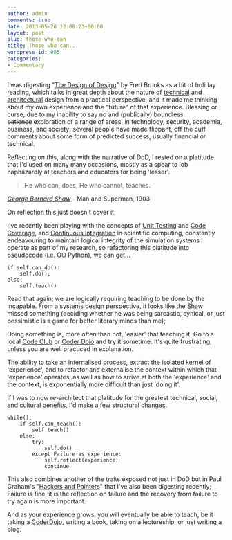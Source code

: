 ```yaml
---
author: admin
comments: true
date: 2013-05-28 12:08:23+00:00
layout: post
slug: those-who-can
title: Those who can...
wordpress_id: 985
categories:
- Commentary
---
```


I was digesting "[The Design of Design](http://www.amazon.co.uk/Design-Essays-Computer-Scientist/dp/0201362988)" by Fred Brooks as a bit of holiday reading, which talks in great depth about the nature of [technical](http://www.cs.unc.edu/~brooks/DesignofDesign/experiences.html) and [architectural](http://www.cs.unc.edu/~brooks/DesignofDesign/kitchen_design_notes.pdf) design from a practical perspective, and it made me thinking about my own experience and the "future" of that experience. Blessing or curse, due to my inability to say no and (publically) boundless <del>patience</del> exploration of a range of areas, in technology, security, academia, business, and society; several people have made flippant, off the cuff comments about some form of predicted success, usually financial or technical.

Reflecting on this, along with the narrative of DoD, I rested on a platitude that I'd used on many many occasions, mostly as a spear to lob haphazardly at teachers and educators for being 'lesser'.


> He who can, does;
He who cannot, teaches.

_[George Bernard Shaw](http://www.phrases.org.uk/meanings/176500.html)_ - Man and Superman, 1903


On reflection this just doesn't cover it.

I've recently been playing with the concepts of [Unit Testing](https://en.wikipedia.org/wiki/Unit_testing) and [Code Coverage](http://stackoverflow.com/questions/195008/what-is-code-coverage-and-how-do-you-measure-it), and [Continuous Integration](http://martinfowler.com/articles/continuousIntegration.html) in scientific computing, constantly endeavouring to maintain logical integrity of the simulation systems I operate as part of my research, so refactoring this platitude into pseudocode (i.e. OO Python), we can get...

    
    if self.can_do():
        self.do();
    else:
        self.teach()


Read that again; we are logically requiring teaching to be done by the incapable. From a systems design perspective, it looks like the Shaw missed something (deciding whether he was being sarcastic, cynical, or just pessimistic is a game for better literary minds than me);

Doing something is, more often than not, 'easier' that teaching it. Go to a local [Code Club](http://www.codeclub.org.uk/) or [Coder Dojo](http://coderdojo.com/) and try it sometime. It's quite frustrating, unless you are well practiced in explanation.

The ability to take an internalised process, extract the isolated kernel of 'experience', and to refactor and externalise the context within which that 'experience' operates, as well as how to arrive at both the 'experience' and the context, is exponentially more difficult than just 'doing it'.

If I was to now re-architect that platitude for the greatest technical, social, and cultural benefits, I'd make a few structural changes.

    
    while():
        if self.can_teach():
            self.teach()
        else:
            try:
                self.do()
            except Failure as experience:
                self.reflect(experience)
                continue


This also combines another of the traits exposed not just in DoD but in Paul Graham's "[Hackers and Painters](http://www.amazon.co.uk/Hackers-Painters-Big-Ideas-Computer/dp/1449389554/ref=la_B001ILHE5O_1_2?ie=UTF8&qid=1369736411&sr=1-2)" that I've also been digesting recently; Failure is fine, it is the reflection on failure and the recovery from failure to try again is more important.

And as your experience grows, you will eventually be able to teach, be it taking a [CoderDojo](http://fsl-dojo.eventbrite.com/), writing a book, taking on a lectureship, or just writing a blog.
